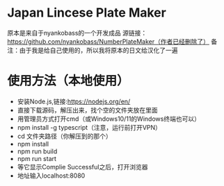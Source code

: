 # Japan Lincese Plate Maker
 原本是来自于nyankobass的一个开发成品
 源链接：https://github.com/nyankobass/NumberPlateMaker（作者已经删除了）
 备注：由于我是给自己使用的，所以我将原本的日文给汉化了一遍

# 使用方法（本地使用）
- 安装Node.js,链接:https://nodejs.org/en/
- 直接下载源码，解压出来，找个空的文件夹放在里面
- 用管理员方式打开cmd（或Windows10/11的Windows终端也可以）
- npm install -g typescript（注意，运行前打开VPN）
- cd 文件夹路径（你解压到的那个）
- npm install
- npm run build
- npm run start
- 等它显示Complie Successful之后，打开浏览器
- 地址输入localhost:8080
